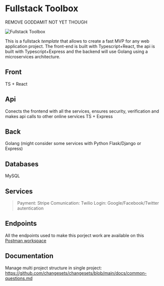 # Fullstack Toolbox

REMOVE GODDAMIT NOT YET THOUGH

<img src="https://uploads-ssl.webflow.com/5eb71e52042e740ad80cc406/5ebd8365cfa4cb336bc66917_webtools%20health.png" alt="Fullstack Toolbox" style="position: center;"/>

This is a fullstack *template* that allows to create a fast MVP for any web
application project.
The front-end is built with Typescript+React, the api is built with
Typescript+Express and the backend will use Golang using a microservices
architecture.
## Front
TS + React
## Api
Conects the frontend with all the services, ensures security, verification and
makes api calls to other online services
TS + Express
## Back
Golang (might consider some services with Python Flask/Django or Express)
## Databases
MySQL
## Services
> Payment: Stripe
> Comunication: Twilio
> Login: Google/Facebook/Twitter autentication
## Endpoints
All the endpoints used to make this porject work are available on this [Postman
workspace](https://fullstack-toolbox.postman.co/workspace/d8400c79-46c8-4891-b394-02cf979c794e)
## Documentation
Manage multi project structure in single project: https://github.com/changesets/changesets/blob/main/docs/common-questions.md
